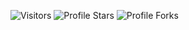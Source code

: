 <img src="https://komarev.com/ghpvc/?username=Simoneeeeeeee&label=Profile%20Views&color=ff8000&style=flat&label=Visitors" alt="Visitors"></a>
<img src="https://img.shields.io/badge/dynamic/json?&label=Total%20Stars&color=ff8000&style=flat&style=for-the-badge&query=%24.stars&url=https://api.github-star-counter.workers.dev/user/Simoneeeeeeee" alt="Profile Stars"></a>
<img src="https://img.shields.io/badge/dynamic/json?&label=Total%20Forks&color=ff8000&style=flat&style=for-the-badge&query=%24.forks&url=https://api.github-star-counter.workers.dev/user/Simoneeeeeeee" alt="Profile Forks"></a>

